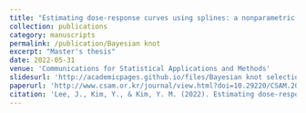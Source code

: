 ```yaml
---
title: "Estimating dose-response curves using splines: a nonparametric Bayesian knot selection method"
collection: publications
category: manuscripts
permalink: /publication/Bayesian knot
excerpt: "Master's thesis"
date: 2022-05-31
venue: 'Communications for Statistical Applications and Methods'
slidesurl: 'http://academicpages.github.io/files/Bayesian knot selection.pdf'
paperurl: 'http://www.csam.or.kr/journal/view.html?doi=10.29220/CSAM.2022.29.3.287'
citation: 'Lee, J., Kim, Y., & Kim, Y. M. (2022). Estimating dose-response curves using splines: a nonparametric Bayesian knot selection method. Communications for Statistical Applications and Methods, 29(3), 287-299.'
---
```

